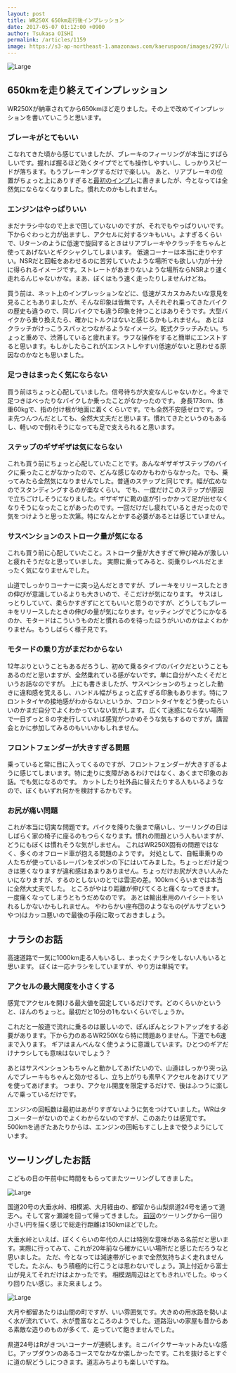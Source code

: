 ```yaml
---
layout: post
title: WR250X 650km走行後インプレッション
date: 2017-05-07 01:12:00 +0900
author: Tsukasa OISHI
permalink: /articles/1159
image: https://s3-ap-northeast-1.amazonaws.com/kaeruspoon/images/297/large.jpg?1494060185
---
```


![Large](https://s3-ap-northeast-1.amazonaws.com/kaeruspoon/images/297/large.jpg?1494060185)

## 650kmを走り終えてインプレッション
WR250Xが納車されてから650kmほど走りました。その上で改めてインプレッションを書いていこうと思います。

### ブレーキがとてもいい
こなれてきた頃から感じていましたが、ブレーキのフィーリングが本当にすばらしいです。握れば握るほど効くタイプでとても操作しやすいし、しっかりスピードが落ちます。もうブレーキングするだけで楽しい。
あと、リアブレーキの位置がちょっと上にありすぎると[最初のインプレ](https://www.kaeruspoon.net/articles/1157)に書きましたが、今となっては全然気にならなくなりました。慣れたのかもしれません。

### エンジンはやっぱりいい
まだナラシ中なので上まで回していないのですが、それでもやっぱりいいです。下からぐわっと力が出ますし、アクセルに対するツキもいい。よすぎるくらいで、Uターンのように低速で旋回するときはリアブレーキやクラッチをちゃんと使ってあげないとギクシャクしてしまいます。
低速コーナーは本当に走りやすい。NSRだと回転をあわせるのに苦労していたような場所でも欲しい力が十分に得られるイメージです。ストレートがあまりないような場所ならNSRより速く走れるんじゃないかな。まあ、ぼくはもう速く走ったりしませんけどね。

買う前は、ネット上のインプレッションなどに、低速がスカスカみたいな意見を見ることもありましたが、そんな印象は皆無です。人それぞれ乗ってきたバイクの歴史も違うので、同じバイクでも違う印象を持つことはありそうです。大型バイクから乗り換えたら、確かにトルクはないと感じるかもしれません。
あとはクラッチがけっこうスパッとつながるようなイメージ。乾式クラッチみたい。ちょっと重めで、渋滞していると疲れます。ラフな操作をすると簡単にエンストすると思います。もしかしたらこれが(エンストしやすい)低速がないと思わせる原因なのかなとも思いました。

### 足つきはまったく気にならない
買う前はちょっと心配していました。信号待ちが大変なんじゃないかと。今まで足つきはべったりなバイクしか乗ったことがなかったのです。
身長173cm、体重60kgで、指の付け根が地面に着くくらいです。でも全然不安感ゼロです。つま先つんつんだとしても、全然大丈夫だと思います。慣れてきたというのもあるし、軽いので倒れそうになっても足で支えられると思います。

### ステップのギザギザは気にならない
これも買う前にちょっと心配していたことです。あんなギザギザステップのバイクに乗ったことがなかったので、どんな感じなのかもわからなかった。でも、乗ってみたら全然気になりませんでした。普通のステップと同じです。幅が広めなのでスタンディングするのが楽なくらい。
でも、一度だけこのステップが原因で立ちごけしそうになりました。ギザギザに靴の底が引っかかって足が出せなくなりそうになったことがあったのです。一回だけだし疲れているときだったので気をつけようと思った次第。特になんとかする必要があるとは感じていません。

### サスペンションのストローク量が気になる
これも買う前に心配していたこと。ストローク量が大きすぎて伸び縮みが激しいと疲れそうだなと思っていました。
実際に乗ってみると、街乗りレベルだとまったく気になりませんでした。

山道でしっかりコーナーに突っ込んだときですが、ブレーキをリリースしたときの伸びが意識しているよりも大きいので、そこだけが気になります。
サスはしっとりしていて、柔らかすぎずにとてもいいと思うのですが、どうしてもブレーキをリリースしたときの伸びの量が気になります。セッティングでどうにかなるのか、モタードはこういうものだと慣れるのを待ったほうがいいのかはよくわかりません。もうしばらく様子見です。

### モタードの乗り方がまだわからない
12年ぶりということもあるだろうし、初めて乗るタイプのバイクだということもあるのだと思いますが、全然乗れている感がないです。単に自分がへたくそだというお話なのですが。
上にも書きましたが、サスペンションのちょっとした動きに違和感を覚えるし、ハンドル幅がちょっと広すぎる印象もあります。特にフロントタイヤの接地感がわからないというか、フロントタイヤをどう使ったらいいのかまだ自分でよくわかっていない気がします。
広くて迷惑にならない場所で一日ずっと８の字走行していれば感覚がつかめそうな気もするのですが。講習会とかに参加してみるのもいいかもしれません。

### フロントフェンダーが大きすぎる問題
乗っていると常に目に入ってくるのですが、フロントフェンダーが大きすぎるように感じてしまいます。特に走りに支障があるわけではなく、あくまで印象のお話。でも気になるのです。
カットしたり社外品に替えたりする人もいるようなので、ぼくもいずれ何かを検討するかもです。

### お尻が痛い問題
これが本当に切実な問題です。バイクを降りた後まで痛いし、ツーリングの日はしばらく家の椅子に座るのもつらくなります。慣れの問題という人もいますが、どうにもぼくは慣れそうな気がしません。
これはWR250X固有の問題ではなく、多くのオフロード車が抱える問題のようです。
対処として、自転車乗りの人たちが使っているレーパンをズボンの下にはいてみました。ちょっとだけ足つきは悪くなりますが違和感はあまりありません。ちょっだけお尻が大きい人みたいになりますが、するのとしないのとでは雲泥の差。100kmくらいまでは本当に全然大丈夫でした。
ところがやはり距離が伸びてくると痛くなってきます。一度痛くなってしまうともうだめなのです。
あとは輸出車用のハイシートをいれるしかないかもしれません。
やわらかい座布団のようなもの(ゲルサブというやつ)はカッコ悪いので最後の手段に取っておきましょう。

## ナラシのお話
高速道路で一気に1000km走る人もいるし、まったくナラシをしない人もいると思います。
ぼくは一応ナラシをしていますが、やり方は単純です。

### アクセルの最大開度を小さくする
感覚でアクセルを開ける最大値を固定しているだけです。どのくらいかというと、ほんのちょっと。最初だと10分の1もないくらいでしょうか。

これだと一般道で流れに乗るのは厳しいので、ぽんぽんとシフトアップをする必要があります。下から力のあるWR250Xなら特に問題ありません。下道でも6速まで入ります。
ギアはまんべんなく使うように意識しています。ひとつのギアだけナラシしても意味はないでしょう？

あとはサスペンションもちゃんと動かしてあげたいので、山道はしっかり突っ込んでブレーキもちゃんと効かせるし、立ち上がりも素早くアクセルをあけてリアを使ってあげます。
つまり、アクセル開度を限定するだけで、後はふつうに楽しんで乗っているだけです。

エンジンの回転数は最初はあがりすぎないように気をつけていました。WRはタコメーターがないのでよくわからないのですが、このあたりは感覚です。
500kmを過ぎたあたりからは、エンジンの回転もすこし上まで使うようにしています。

## ツーリングしたお話
こどもの日の午前中に時間をもらってまたツーリングしてきました。

![Large](https://s3-ap-northeast-1.amazonaws.com/kaeruspoon/images/298/large.jpg?1494060205)

国道20号の大垂水峠、相模湖、大月経由の、都留から山梨県道24号を通って道志へ。そして宮ヶ瀬湖を回って帰ってきました。
[前回](https://www.kaeruspoon.net/articles/1158)のツーリングから一回り小さい円を描く感じで総走行距離は150kmほどでした。

大垂水峠といえば、ぼくくらいの年代の人には特別な意味がある名前だと思います。実際に行ってみて、これが20年前なら確かにいい場所だと感じただろうなと思いました。
ただ、今となっては減速帯がじゃまで全然気持ちよく走れませんでした。たぶん、もう積極的に行こうとは思わないでしょう。頂上付近から富士山が見えてそれだけはよかったです。
相模湖周辺はとてもきれいでした。ゆっくり回りたい感じ。また来ましょう。

![Large](https://s3-ap-northeast-1.amazonaws.com/kaeruspoon/images/299/large.jpg?1494060224)

大月や都留あたりは山間の町ですが、いい雰囲気です。大きめの用水路を勢いよく水が流れていて、水が豊富なところのようでした。道路沿いの家屋も昔からある素敵な造りのものが多くて、走っていて飽きませんでした。

県道24号はRがきついコーナーが連続します。ミニバイクサーキットみたいな感じ。アップダウンのあるコースでなかなか楽しかったです。これを抜けるとすぐに道の駅どうしにつきます。道志みちよりも楽しいですね。
